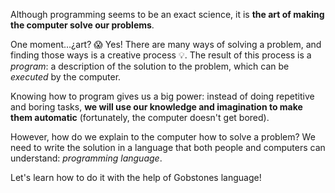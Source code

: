 Although programming seems to be an exact science, it is **the art of making the computer solve our problems**.

One moment…¿art? :scream: Yes! There are many ways of solving a problem, and finding those ways is a creative process :bulb:. The result of this process is a _program_: a description of the solution to the problem, which can be _executed_ by the computer.

Knowing how to program gives us a big power: instead of doing repetitive and boring tasks, **we will use our knowledge and imagination to make them automatic** (fortunately, the computer doesn't get bored).

However, how do we explain to the computer how to solve a problem? We need to write the solution in a language that both people and computers can understand: _programming language_.

Let's learn how to do it with the help of Gobstones language!

